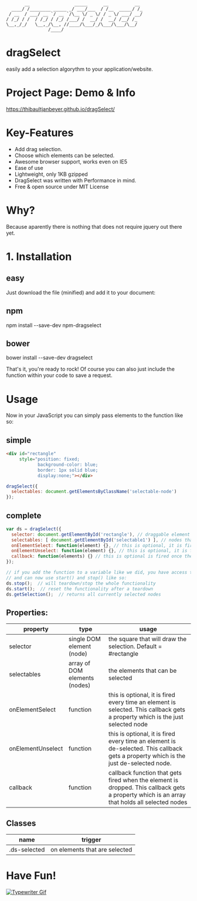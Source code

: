 ```
       __                 _____      __          __ 
  ____/ /________ _____ _/ ___/___  / /__  _____/ /_
 / __  / ___/ __ `/ __ `/\__ \/ _ \/ / _ \/ ___/ __/
/ /_/ / /  / /_/ / /_/ /___/ /  __/ /  __/ /__/ /_  
\__,_/_/   \__,_/\__, //____/\___/_/\___/\___/\__/  
                /____/                              
```

# dragSelect
easily add a selection algorythm to your application/website.

# Project Page: Demo & Info

https://thibaultjanbeyer.github.io/dragSelect/

# Key-Features

- Add drag selection.
- Choose which elements can be selected.
- Awesome browser support, works even on IE5
- Ease of use
- Lightweight, only 1KB gzipped
- DragSelect was written with Performance in mind.
- Free & open source under MIT License

# Why?

Because aparently there is nothing that does not require jquery out there yet.

# 1. Installation
## easy

Just download the file (minified) and add it to your document:

<script src="https://thibaultjanbeyer.github.io/dragSelect/ds.min.js"></script>

## npm

npm install --save-dev npm-dragselect

## bower

bower install --save-dev dragselect

That's it, you're ready to rock!
Of course you can also just include the function within your code to save a request.

# Usage

Now in your JavaScript you can simply pass elements to the function like so:

## simple

```html
<div id="rectangle" 
     style="position: fixed;
            background-color: blue;
            border: 1px solid blue;
            display:none;"></div>
```

```JavaScript
dragSelect({
  selectables: document.getElementsByClassName('selectable-node')
});
```

## complete

```JavaScript
var ds = dragSelect({
  selector: document.getElementById('rectangle'), // draggable element '#rectangle is default but can be set to anything'
  selectables: [ document.getElementById('selectable1') ], // nodes that can be selected as array
  onElementSelect: function(element) {}, // this is optional, it is fired every time an element is selected. (element) = just selected node
  onElementUnselect: function(element) {}, // this is optional, it is fired every time an element is de-selected. (element) = just de-selected node.
  callback: function(elements) {} // this is optional is fired once the user releases the mouse. (elements) = array of selected nodes.
});

// if you add the function to a variable like we did, you have access to all its functions
// and can now use start() and stop() like so:
ds.stop();  // will teardown/stop the whole functionality
ds.start();  // reset the functionality after a teardown
ds.getSelection();  // returns all currently selected nodes
```

## Properties:
| property | type | usage |
|--- |--- |--- |
|selector |single DOM element (node) |the square that will draw the selection. Default = #rectangle|
|selectables |array of DOM elements (nodes) |the elements that can be selected|
|onElementSelect |function |this is optional, it is fired every time an element is selected. This callback gets a property which is the just selected node|
|onElementUnselect |function |this is optional, it is fired every time an element is de-selected. This callback gets a property which is the just de-selected node.|
|callback |function |callback function that gets fired when the element is dropped. This callback gets a property which is an array that holds all selected nodes|

## Classes
| name | trigger |
|--- |--- |
|.ds-selected | on elements that are selected

# Have Fun!

[![Typewriter Gif](https://thibaultjanbeyer.github.io/dragNdrop/typewriter.gif)](http://thibaultjanbeyer.com/)
